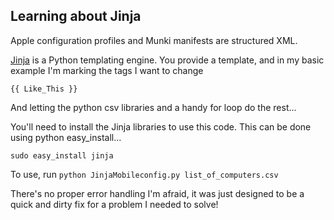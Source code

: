 Learning about Jinja
---

Apple configuration profiles and Munki manifests are structured XML.

[Jinja](http://jinja.pocoo.org/) is a Python templating engine. You provide a template, and in my basic example I'm marking the tags I want to change  

`{{ Like_This }}`  

And letting the python csv libraries and a handy for loop do the rest...

You'll need to install the Jinja libraries to use this code. This can be done using python easy_install...

`sudo easy_install jinja`

To use, run `python JinjaMobileconfig.py list_of_computers.csv`

There's no proper error handling I'm afraid, it was just designed to be a quick and dirty fix for a problem I needed to solve!


